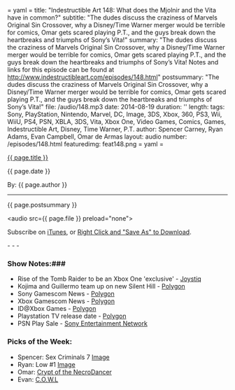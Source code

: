 = yaml =
title: "Indestructible Art 148: What does the Mjolnir and the Vita have in common?"
subtitle: "The dudes discuss the craziness of Marvels Original Sin Crossover, why a Disney/Time Warner merger would be terrible for comics, Omar gets scared playing P.T., and the guys break down the heartbreaks and triumphs of Sony’s Vita!"
summary: "The dudes discuss the craziness of Marvels Original Sin Crossover, why a Disney/Time Warner merger would be terrible for comics, Omar gets scared playing P.T., and the guys break down the heartbreaks and triumphs of Sony’s Vita! Notes and links for this episode can be found at http://www.indestructibleart.com/episodes/148.html"
postsummary: "The dudes discuss the craziness of Marvels Original Sin Crossover, why a Disney/Time Warner merger would be terrible for comics, Omar gets scared playing P.T., and the guys break down the heartbreaks and triumphs of Sony’s Vita!"
file: /audio/148.mp3
date: 2014-08-19
duration: ''
length: 
tags: Sony, PlayStation, Nintendo, Marvel, DC, Image, 3DS, Xbox, 360, PS3, Wii, WiiU, PS4, PSN, XBLA, 3DS, Vita, Xbox One, Video Games, Comics, Games, Indestructible Art, Disney, Time Warner, P.T.
author: Spencer Carney, Ryan Adams, Evan Campbell, Omar de Armas
layout: audio
number: /episodes/148.html
featuredimg: feat148.png
= yaml =

<a href="{{ page.url }}" class='postTitleLink'><p class='postTitle'>{{ page.title }}</p></a>
<p class='postPublished'>{{ page.date }}</p>
<p class='postAuthor'>By: {{ page.author }}</p>
<hr>

<p class='podcastSummary'>{{ page.postsummary }}</p>

<audio src={{ page.file }} preload="none"></audio>
<p class='subLinks'>Subscribe on <a href='http://bit.ly/iapodcast'>iTunes</a>, or <a href={{ page.file }}>Right Click and "Save As" to Download</a>.</p>
- - -

### Show Notes:###
* Rise of the Tomb Raider to be an Xbox One 'exclusive' - [Joystiq](http://www.joystiq.com/2014/08/12/rise-of-the-tomb-raider-is-exclusive-to-xbox/)
* Kojima and Guillermo team up on new Silent Hill - [Polygon](http://www.polygon.com/2014/8/12/5995459/pt-interactive-horror-teaser-playstation-4-demo)
* Sony Gamescom News - [Polygon](http://www.polygon.com/2014/8/12/5995017/ps4s-2014-gamescom-press-conference)
* Xbox Gamescom News - [Polygon](http://www.polygon.com/2014/8/12/5994363/xbox-ones-gamescom-press-conference)
* ID@Xbox Games - [Polygon](http://www.polygon.com/2014/8/12/5994549/id-xbox-indie-games-xbox-one-gamescom-2014)
* Playstation TV release date - [Polygon](http://www.polygon.com/2014/8/12/5995497/playstation-tv-release-date-north-america)
* PSN Play Sale - [Sony Entertainment Network](https://store.sonyentertainmentnetwork.com/#!/en-us/play-2014/cid=STORE-MSF77008-9_PLAYPS3PS42014)

### Picks of the Week: ###
* Spencer: Sex Criminals 7 [Image](https://imagecomics.com/comics/releases/sex-criminals-7)
* Ryan: Low #1 [Image](https://imagecomics.com/comics/releases/low-1)
* Omar: [Crypt of the NecroDancer](http://necrodancer.com/)
* Evan: [C.O.W.L](https://imagecomics.com/comics/releases/c.o.w.l.-1)


